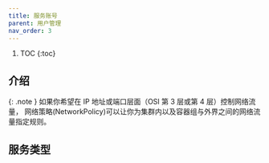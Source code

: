 ```yaml
---
title: 服务账号
parent: 用户管理
nav_order: 3
---
```


1. TOC
{:toc}

## 介绍

{: .note }
如果你希望在 IP 地址或端口层面（OSI 第 3 层或第 4 层）控制网络流量， 网络策略(NetworkPolicy)可以让你为集群内以及容器组与外界之间的网络流量指定规则。

## 服务类型

